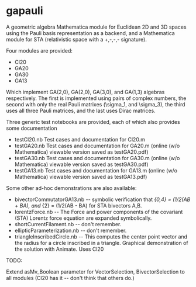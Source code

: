# gapauli
A geometric algebra Mathematica module for Euclidean 2D and 3D spaces using the Pauli basis representation as a backend, and a Mathematica module for STA (relativistic space with a +,-,-,- signature).

Four modules are provided:

* Cl20
* GA20
* GA30
* GA13

Which implement GA(2,0), GA(2,0), GA(3,0), and GA(1,3) algebras respectively.
The first is implemented using pairs of complex numbers, the second with only the real Pauli matrixes
(\sigma_1, and \sigma_3), the third uses all three Pauli matrices, and the last uses Dirac matrices.

Three generic test notebooks are provided, each of which also provides some documentation

* testCl20.nb   Test cases and documentation for Cl20.m
* testGA20.nb   Test cases and documentation for GA20.m (online (w/o Mathematica) viewable version saved as testGA20.pdf)
* testGA30.nb   Test cases and documentation for GA30.m (online (w/o Mathematica) viewable version saved as testGA30.pdf)
* testGA13.nb   Test cases and documentation for GA13.m (online (w/o Mathematica) viewable version saved as testGA13.pdf)

Some other ad-hoc demonstrations are also available:

* bivectorCommutatorGA13.nb -- symbolic verification that <AB>_{0,4} = (1/2(AB + BA), and <AB>_{2} = (1/2(AB - BA) for STA bivectors A,B.
* lorentzForce.nb -- The Force and power components of the covariant (STA) Lorentz force equation are expanded symbolically.
* shortCurrentFilament.nb -- don't remember.
* ellipticParameterization.nb -- don't remember.
* triangleInscribedCircle.nb -- This computes the center point vector and the radius for a circle inscribed in a triangle.  Graphical demonstration of the solution with Animate.  Uses Cl20


TODO:

Extend asMv_Boolean parameter for VectorSelection, BivectorSelection to all modules (Cl20 has it -- don't think that others do.)
